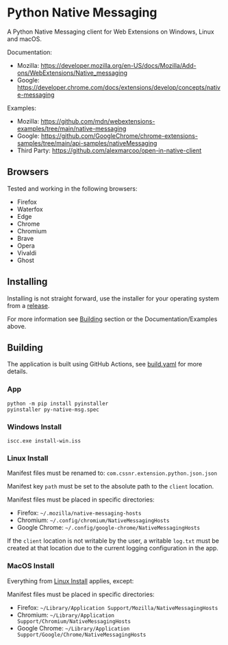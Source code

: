 # Python Native Messaging

A Python Native Messaging client for Web Extensions on Windows, Linux and macOS.

Documentation:

- Mozilla: https://developer.mozilla.org/en-US/docs/Mozilla/Add-ons/WebExtensions/Native_messaging
- Google: https://developer.chrome.com/docs/extensions/develop/concepts/native-messaging

Examples:

- Mozilla: https://github.com/mdn/webextensions-examples/tree/main/native-messaging
- Google: https://github.com/GoogleChrome/chrome-extensions-samples/tree/main/api-samples/nativeMessaging
- Third Party: https://github.com/alexmarcoo/open-in-native-client

## Browsers

Tested and working in the following browsers:

- Firefox
- Waterfox
- Edge
- Chrome
- Chromium
- Brave
- Opera
- Vivaldi
- Ghost

## Installing

Installing is not straight forward, use the installer for your operating system from a [release](/releases/latest).

For more information see [Building](#building) section or the Documentation/Examples above.

## Building

The application is built using GitHub Actions, see [build.yaml](.github%2Fworkflows%2Fbuild.yaml) for more details.

### App

```shell
python -m pip install pyinstaller
pyinstaller py-native-msg.spec
```

### Windows Install

```shell
iscc.exe install-win.iss
```

### Linux Install

Manifest files must be renamed to: `com.cssnr.extension.python.json.json`

Manifest key `path` must be set to the absolute path to the `client` location.

Manifest files must be placed in specific directories:

- Firefox: `~/.mozilla/native-messaging-hosts`
- Chromium: `~/.config/chromium/NativeMessagingHosts`
- Google Chrome: `~/.config/google-chrome/NativeMessagingHosts`

If the `client` location is not writable by the user, a writable `log.txt` 
must be created at that location due to the current logging configuration in the app.

### MacOS Install

Everything from [Linux Install](#linux-install) applies, except:

Manifest files must be placed in specific directories:

- Firefox: `~/Library/Application Support/Mozilla/NativeMessagingHosts`
- Chromium: `~/Library/Application Support/Chromium/NativeMessagingHosts`
- Google Chrome: `~/Library/Application Support/Google/Chrome/NativeMessagingHosts`
